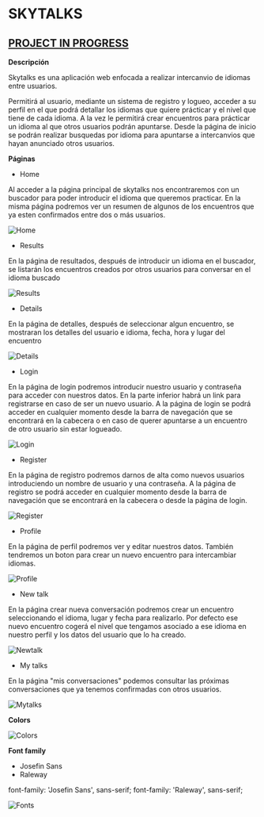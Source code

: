 # SKYTALKS

## [PROJECT IN PROGRESS]

[PROJECT IN PROGRESS]:https://skytalks.herokuapp.com/#!/

**Descripción**

Skytalks es una aplicación web enfocada a realizar intercanvio de idiomas entre usuarios.

Permitirá al usuario, mediante un sistema de registro y logueo, acceder a su perfil en el que podrá detallar los idiomas que quiere prácticar y el nivel que tiene de cada idioma. A la vez le permitirá crear encuentros para prácticar un idioma al que otros usuarios podrán apuntarse. Desde la página de inicio se podrán realizar busquedas por idioma para apuntarse a intercanvios que hayan anunciado otros usuarios.

**Páginas**

* Home

Al acceder a la página principal de skytalks nos encontraremos con un buscador para poder introducir el idioma que queremos practicar. En la misma página podremos ver un resumen de algunos de los encuentros que ya esten confirmados entre dos o más usuarios.

![Home](img/home.png)

* Results

En la página de resultados, después de introducir un idioma en el buscador, se listarán los encuentros creados por otros usuarios para conversar en el idioma buscado

![Results](img/results.png)

* Details

En la página de detalles, después de seleccionar algun encuentro, se mostraran los detalles del usuario e idioma, fecha, hora y lugar del encuentro

![Details](img/details.png)

* Login

En la página de login podremos introducir nuestro usuario y contraseña para acceder con nuestros datos. En la parte inferior habrá un link para registrarse en caso de ser un nuevo usuario. A la página de login se podrá acceder en cualquier momento desde la barra de navegación que se encontrará en la cabecera o en caso de querer apuntarse a un encuentro de otro usuario sin estar logueado.

![Login](img/login.png)

* Register

En la página de registro podremos darnos de alta como nuevos usuarios introduciendo un nombre de usuario y una contraseña. A la página de registro se podrá acceder en cualquier momento desde la barra de navegación que se encontrará en la cabecera o desde la página de login.

![Register](img/register.png)

* Profile

En la página de perfil podremos ver y editar nuestros datos. También tendremos un boton para crear un nuevo encuentro para intercambiar idiomas.

![Profile](img/profile.png)

* New talk

En la página crear nueva conversación podremos crear un encuentro seleccionando el idioma, lugar y fecha para realizarlo. Por defecto ese nuevo encuentro cogerá el nivel que tengamos asociado a ese idioma en nuestro perfil y los datos del usuario que lo ha creado.

![Newtalk](img/newtalk.png)

* My talks

En la página "mis conversaciones" podemos consultar las próximas conversaciones que ya tenemos confirmadas con otros usuarios.

![Mytalks](img/mytalks.png)

**Colors**

![Colors](img/colors.png)

**Font family**

* Josefin Sans
* Raleway

<link href="https://fonts.googleapis.com/css?family=Josefin+Sans|Raleway" rel="stylesheet">

font-family: 'Josefin Sans', sans-serif;
font-family: 'Raleway', sans-serif;

![Fonts](img/fontfamily.png)




